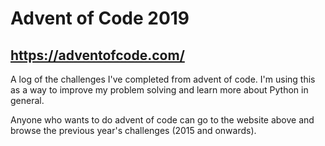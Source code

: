 # Advent of Code 2019
## https://adventofcode.com/

A log of the challenges I've completed from advent of code. 
I'm using this as a way to improve my problem solving and learn more about Python in general.
<br>

Anyone who wants to do advent of code can go to the website above and browse the previous year's challenges 
(2015 and onwards).
